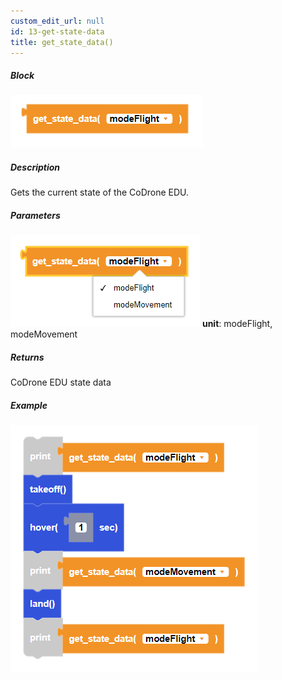 ```yaml
---
custom_edit_url: null
id: 13-get-state-data
title: get_state_data()
---
```


##### Block

![get state data block image](get_state_data.PNG)<br />

##### Description

Gets the current state of the CoDrone EDU.

##### Parameters
![get state data block image](get_state_data_params.PNG)
**unit**: modeFlight, modeMovement <br />

##### Returns

CoDrone EDU state data

##### Example

![get state data example](get_state_data_example.PNG)